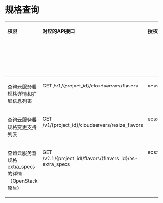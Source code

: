 # 规格查询<a name="ecs_06_0008"></a>

<a name="table12528123592919"></a>
<table><thead align="left"><tr id="row5528103512910"><th class="cellrowborder" valign="top" width="12.897567820392888%" id="mcps1.1.7.1.1"><p id="p1959712364512"><a name="p1959712364512"></a><a name="p1959712364512"></a>权限</p>
</th>
<th class="cellrowborder" valign="top" width="18.01917680074836%" id="mcps1.1.7.1.2"><p id="p8402164419019"><a name="p8402164419019"></a><a name="p8402164419019"></a>对应的API接口</p>
</th>
<th class="cellrowborder" valign="top" width="22.00654817586529%" id="mcps1.1.7.1.3"><p id="p2040214445018"><a name="p2040214445018"></a><a name="p2040214445018"></a>授权项（Action）</p>
</th>
<th class="cellrowborder" valign="top" width="18.007483629560337%" id="mcps1.1.7.1.4"><p id="p22519318453"><a name="p22519318453"></a><a name="p22519318453"></a>依赖的授权项</p>
</th>
<th class="cellrowborder" valign="top" width="10.921421889616463%" id="mcps1.1.7.1.5"><p id="p84029445019"><a name="p84029445019"></a><a name="p84029445019"></a>IAM项目</p>
<p id="p12578131324712"><a name="p12578131324712"></a><a name="p12578131324712"></a>(Project)</p>
</th>
<th class="cellrowborder" valign="top" width="18.14780168381665%" id="mcps1.1.7.1.6"><p id="p1999212348459"><a name="p1999212348459"></a><a name="p1999212348459"></a>企业项目</p>
<p id="p1026502118478"><a name="p1026502118478"></a><a name="p1026502118478"></a>(Enterprise Project)</p>
</th>
</tr>
</thead>
<tbody><tr id="row1090113617259"><td class="cellrowborder" valign="top" width="12.897567820392888%" headers="mcps1.1.7.1.1 "><p id="p441812610812"><a name="p441812610812"></a><a name="p441812610812"></a>查询云服务器规格详情和扩展信息列表</p>
</td>
<td class="cellrowborder" valign="top" width="18.01917680074836%" headers="mcps1.1.7.1.2 "><p id="p8987111492511"><a name="p8987111492511"></a><a name="p8987111492511"></a>GET /v1/{project_id}/cloudservers/flavors</p>
</td>
<td class="cellrowborder" valign="top" width="22.00654817586529%" headers="mcps1.1.7.1.3 "><p id="p7882175118157"><a name="p7882175118157"></a><a name="p7882175118157"></a>ecs:cloudServerFlavors:get</p>
</td>
<td class="cellrowborder" valign="top" width="18.007483629560337%" headers="mcps1.1.7.1.4 "><p id="p102517171385"><a name="p102517171385"></a><a name="p102517171385"></a>-</p>
</td>
<td class="cellrowborder" valign="top" width="10.921421889616463%" headers="mcps1.1.7.1.5 "><p id="p1664815301497"><a name="p1664815301497"></a><a name="p1664815301497"></a>√</p>
</td>
<td class="cellrowborder" valign="top" width="18.14780168381665%" headers="mcps1.1.7.1.6 "><p id="p13686132019819"><a name="p13686132019819"></a><a name="p13686132019819"></a>√</p>
</td>
</tr>
<tr id="row1750629135711"><td class="cellrowborder" valign="top" width="12.897567820392888%" headers="mcps1.1.7.1.1 "><p id="p17418026985"><a name="p17418026985"></a><a name="p17418026985"></a>查询云服务器规格变更支持列表</p>
</td>
<td class="cellrowborder" valign="top" width="18.01917680074836%" headers="mcps1.1.7.1.2 "><p id="p049813915572"><a name="p049813915572"></a><a name="p049813915572"></a>GET /v1/{project_id}/cloudservers/resize_flavors</p>
</td>
<td class="cellrowborder" valign="top" width="22.00654817586529%" headers="mcps1.1.7.1.3 "><p id="p655535291516"><a name="p655535291516"></a><a name="p655535291516"></a>ecs:cloudServers:list</p>
</td>
<td class="cellrowborder" valign="top" width="18.007483629560337%" headers="mcps1.1.7.1.4 "><p id="p22591715814"><a name="p22591715814"></a><a name="p22591715814"></a>-</p>
</td>
<td class="cellrowborder" valign="top" width="10.921421889616463%" headers="mcps1.1.7.1.5 "><p id="p117670331294"><a name="p117670331294"></a><a name="p117670331294"></a>√</p>
</td>
<td class="cellrowborder" valign="top" width="18.14780168381665%" headers="mcps1.1.7.1.6 "><p id="p968602017810"><a name="p968602017810"></a><a name="p968602017810"></a>√</p>
</td>
</tr>
<tr id="row18168121715435"><td class="cellrowborder" valign="top" width="12.897567820392888%" headers="mcps1.1.7.1.1 "><p id="p124180261586"><a name="p124180261586"></a><a name="p124180261586"></a>查询云服务器规格extra_specs的详情（OpenStack原生）</p>
</td>
<td class="cellrowborder" valign="top" width="18.01917680074836%" headers="mcps1.1.7.1.2 "><p id="p99081131173310"><a name="p99081131173310"></a><a name="p99081131173310"></a>GET /v2.1/{project_id}/flavors/{flavors_id}/os-extra_specs</p>
</td>
<td class="cellrowborder" valign="top" width="22.00654817586529%" headers="mcps1.1.7.1.3 "><p id="p20273195311157"><a name="p20273195311157"></a><a name="p20273195311157"></a>ecs:flavors:get</p>
</td>
<td class="cellrowborder" valign="top" width="18.007483629560337%" headers="mcps1.1.7.1.4 "><p id="p202510170815"><a name="p202510170815"></a><a name="p202510170815"></a>-</p>
</td>
<td class="cellrowborder" valign="top" width="10.921421889616463%" headers="mcps1.1.7.1.5 "><p id="p1420517411778"><a name="p1420517411778"></a><a name="p1420517411778"></a>√</p>
</td>
<td class="cellrowborder" valign="top" width="18.14780168381665%" headers="mcps1.1.7.1.6 "><p id="p1420512411172"><a name="p1420512411172"></a><a name="p1420512411172"></a>×</p>
</td>
</tr>
</tbody>
</table>

